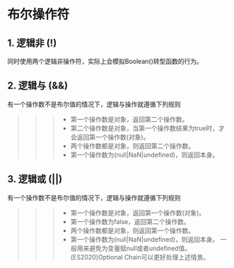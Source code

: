 # 布尔操作符
## 1. 逻辑非 (!)
同时使用两个逻辑非操作符，实际上会模拟Boolean()转型函数的行为。
## 2. 逻辑与 (&&)
有一个操作数不是布尔值的情况下，逻辑与操作就遵循下列规则
>>> + 第一个操作数是对象，返回第二个操作数。
>>> + 第二个操作数是对象，当第一个操作数结果为true时，才会返回第一个操作数(对象)。
>>> + 两个操作数都是对象，则返回第二个操作数。
>>> + 第一个操作数为(null|NaN|undefined)，则返回本身。
## 3. 逻辑或 (||)
有一个操作数不是布尔值的情况下，逻辑与操作就遵循下列规则
>>> + 第一个操作数是对象，返回第一个操作数(对象)。
>>> + 第一个操作数为false，返回第二个操作数。
>>> + 两个操作数都是对象，则返回第一个操作数。
>>> + 第一个操作数为(null|NaN|undefined)，则返回本身。
一般用来避免为变量赋null或者undefined值。
(ES2020)Optional Chain可以更好处理上述情景。